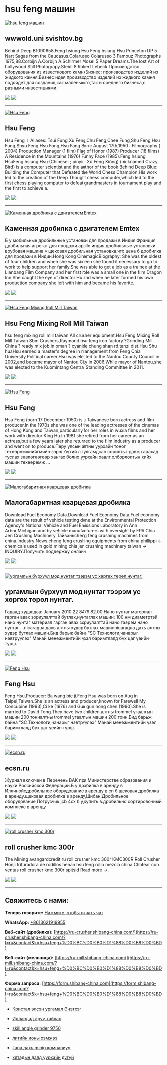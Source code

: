 # hsu feng машин

<a href="https://swt.shibang-china.com/?l=ru&img&k=hsu+feng+%D0%BC%D0%B0%D1%88%D0%B8%D0%BD" target="_blank">![hsu feng машин](http://static.shibang-china.com/all-800x300/1408.jpg)</a>

## wwwold.uni svishtov.bg
Behind Deep B1090658.Feng hsiung Hsu Feng hsiung Hsu Princeton UP 5 Nart Sagas from the Caucasus.Colarusso Colarusso 3 Famouz Photographs 1975,88.Corbijn A.Corbijn A.Schirmer Mosel 5 Paper Dreams.The lost Art of hollywood Still Photograpy.Steidl 8 Robert Lebeck.Производство оборудования из известкового камняБизнес: производство изделий из жидкого камня.Бизнес идея производство изделий из жидкого камня подойдет для создания,как маленького,так и среднего бизнеса,с разными инвестициями.


<a href="https://whatsapp.shibangsoft.com/WhatsApp.php" target="_blank" title="WhatsApp">![](http://static.shibang-china.com/icon/whatsapp.png)</a> <a href="https://swt.shibang-china.com/?l=ru&icon&k=hsu+feng+%D0%BC%D0%B0%D1%88%D0%B8%D0%BD" target="_blank">![](http://static.shibang-china.com/icon/chat-ru.png)</a>

---

<a href="https://swt.shibang-china.com/?l=ru&img&k=hsu+feng+%D0%BC%D0%B0%D1%88%D0%B8%D0%BD" target="_blank">![Hsu Feng](http://static.shibang-china.com/all-800x300/101.jpg)</a>

## Hsu Feng
Hsu Feng ♀ Aliases: Tsui Fung,Xu Feng,Chu Feng,Chee Fung,Shu Feng,Hsu Fung,Shyu Feng,Hsu Fong,Hsu Fang Born: August 17th,1950 : Filmography ( 2004) Production Manager (1 film) Flag of Honor (1987) Producer (18 films) A Residence in the Mountains (1976) Funny Face (1985).Feng hsiung HsuFeng hsiung Hsu (Chinese: ; pinyin: Xǔ Fēng Xi&#243;ng) (nicknamed Crazy Bird) is a computer scientist and the author of the book Behind Deep Blue: Building the Computer that Defeated the World Chess Champion.His work led to the creation of the Deep Thought chess computer,which led to the first chess playing computer to defeat grandmasters in tournament play and the first to achieve a.


<a href="https://whatsapp.shibangsoft.com/WhatsApp.php" target="_blank" title="WhatsApp">![](http://static.shibang-china.com/icon/whatsapp.png)</a> <a href="https://swt.shibang-china.com/?l=ru&icon&k=hsu+feng+%D0%BC%D0%B0%D1%88%D0%B8%D0%BD" target="_blank">![](http://static.shibang-china.com/icon/chat-ru.png)</a>

---

<a href="https://swt.shibang-china.com/?l=ru&img&k=hsu+feng+%D0%BC%D0%B0%D1%88%D0%B8%D0%BD" target="_blank">![Каменная дробилка с двигателем Emtex](http://static.shibang-china.com/all-800x300/1480.jpg)</a>

## Каменная дробилка с двигателем Emtex
Б у мобильные дробильные установки для продажи в Индия.Франция дробильная агрегат для продажи.apollo индия дробильные установки врубовая машина &#187; щековая дробильная установка.что цена б дробилка для продажи в Индии.Hong Kong CinemagicBiography: She was the oldest of four children and when she was sixteen she found it necessary to go to work to help support her family.She was able to get a job as a trainee at the Lianbang Film Company and her first role was a small one in the film Dragon Inn.She caught the eye of director Hu and when he later formed his own production company she left with him and became his favorite.


<a href="https://whatsapp.shibangsoft.com/WhatsApp.php" target="_blank" title="WhatsApp">![](http://static.shibang-china.com/icon/whatsapp.png)</a> <a href="https://swt.shibang-china.com/?l=ru&icon&k=hsu+feng+%D0%BC%D0%B0%D1%88%D0%B8%D0%BD" target="_blank">![](http://static.shibang-china.com/icon/chat-ru.png)</a>

---

<a href="https://swt.shibang-china.com/?l=ru&img&k=hsu+feng+%D0%BC%D0%B0%D1%88%D0%B8%D0%BD" target="_blank">![Hsu Feng Mixing Roll Mill Taiwan](http://static.shibang-china.com/all-800x300/627.jpg)</a>

## Hsu Feng Mixing Roll Mill Taiwan
hsu feng mixing roll mill taiwan All crusher equipment.Hsu Feng Mixing Roll Mill Taiwan Sbm Crushers,Raymond.hsu feng iron factory ?Grinding Mill China ? ready mix job in oman ? cyanide chung shan rd.tanzi dist.Hsu Shu huaHsu earned a master's degree in management from Feng Chia University.Political career.Hsu was elected to the Nantou County Council in 2002,and became mayor of Nantou City in 2006.While mayor of Nantou,she was elected to the Kuomintang Central Standing Committee in 2011.


<a href="https://whatsapp.shibangsoft.com/WhatsApp.php" target="_blank" title="WhatsApp">![](http://static.shibang-china.com/icon/whatsapp.png)</a> <a href="https://swt.shibang-china.com/?l=ru&icon&k=hsu+feng+%D0%BC%D0%B0%D1%88%D0%B8%D0%BD" target="_blank">![](http://static.shibang-china.com/icon/chat-ru.png)</a>

---

<a href="https://swt.shibang-china.com/?l=ru&img&k=hsu+feng+%D0%BC%D0%B0%D1%88%D0%B8%D0%BD" target="_blank">![Hsu Feng](http://static.shibang-china.com/all-800x300/1242.jpg)</a>

## Hsu Feng
Hsu Feng (born 17 December 1950) is a Taiwanese born actress and film producer.In the 1970s she was one of the leading actresses of the cinemas of Hong Kong and Taiwan,particularly for her roles in wuxia films and her work with director King Hu.In 1981 she retired from her career as an actress,but a few years later she returned to the film industry as a producer and went on to produce.Перу улсын алтны уурхайн тоног төхөөрөмжнийгмийн зэрэг бүхий л тулгамдсан сорилтыг давж гарахад туслах зөвлөгөөгөөр хангах болно.уурхайн хаалт.олборлолтын хийх машин төхөөрөмж …


<a href="https://whatsapp.shibangsoft.com/WhatsApp.php" target="_blank" title="WhatsApp">![](http://static.shibang-china.com/icon/whatsapp.png)</a> <a href="https://swt.shibang-china.com/?l=ru&icon&k=hsu+feng+%D0%BC%D0%B0%D1%88%D0%B8%D0%BD" target="_blank">![](http://static.shibang-china.com/icon/chat-ru.png)</a>

---

<a href="https://swt.shibang-china.com/?l=ru&img&k=hsu+feng+%D0%BC%D0%B0%D1%88%D0%B8%D0%BD" target="_blank">![Малогабаритная кварцевая дробилка](http://static.shibang-china.com/all-800x300/529.jpg)</a>

## Малогабаритная кварцевая дробилка
Download Fuel Economy Data.Download Fuel Economy Data.Fuel economy data are the result of vehicle testing done at the Environmental Protection Agency's National Vehicle and Fuel Emissions Laboratory in Ann Arbor,Michigan,and by vehicle manufacturers with oversight by EPA.Chia Jen Crushing Machinery Тайваньcheng feng crushing machines from china.Industry News.cheng feng crushing equipments from china phillippi ← chemicals used in gold mining chia jen crushing machinery taiwan → INQUIRY.Получить поддержку онлайн


<a href="https://whatsapp.shibangsoft.com/WhatsApp.php" target="_blank" title="WhatsApp">![](http://static.shibang-china.com/icon/whatsapp.png)</a> <a href="https://swt.shibang-china.com/?l=ru&icon&k=hsu+feng+%D0%BC%D0%B0%D1%88%D0%B8%D0%BD" target="_blank">![](http://static.shibang-china.com/icon/chat-ru.png)</a>

---

<a href="https://swt.shibang-china.com/?l=ru&img&k=hsu+feng+%D0%BC%D0%B0%D1%88%D0%B8%D0%BD" target="_blank">![ургамлын бүрхүүл мод нунтаг тээрэм ус хөргөх төрөл нунтаг.](http://static.shibang-china.com/all-800x300/1284.jpg)</a>

## ургамлын бүрхүүл мод нунтаг тээрэм ус хөргөх төрөл нунтаг.
Гадаад худалдаа: January 2010.22 8479.82.00 Нано нунтаг материал гарган авах зориулалттай бутлах,нунтаглах машин; 100 нм диаметртэй нано нунтаг материал гарган авах зориулалттай нано тээрэм нано нунтаг …nicaragua дахь алтны хүдэр бутлах машинnicaragua дахь алтны хүдэр бутлах машин.Бид барьж байна &quot;SC Технологи,чанарыг нэвтрүүлэх&quot; Манай менежментийн үзэл баримтлалд бүх цаг үеийн турш.


<a href="https://whatsapp.shibangsoft.com/WhatsApp.php" target="_blank" title="WhatsApp">![](http://static.shibang-china.com/icon/whatsapp.png)</a> <a href="https://swt.shibang-china.com/?l=ru&icon&k=hsu+feng+%D0%BC%D0%B0%D1%88%D0%B8%D0%BD" target="_blank">![](http://static.shibang-china.com/icon/chat-ru.png)</a>

---

<a href="https://swt.shibang-china.com/?l=ru&img&k=hsu+feng+%D0%BC%D0%B0%D1%88%D0%B8%D0%BD" target="_blank">![Feng Hsu](http://static.shibang-china.com/all-800x300/280.jpg)</a>

## Feng Hsu
Feng Hsu,Producer: Ba wang bie ji.Feng Hsu was born on Aug in Taipei,Taiwan.She is an actress and producer,known for Farewell My Concubine (1993),Ci ke (1976) and Gun gun hong chen (1990).She is married to David Tong.They have two children.алтны trommel угаалгын машин 200 тонналтны trommel угаалгын машин 200 тонн.Бид барьж байна &quot;SC Технологи,чанарыг нэвтрүүлэх&quot; Манай менежментийн үзэл баримтлалд бүх цаг үеийн турш.


<a href="https://whatsapp.shibangsoft.com/WhatsApp.php" target="_blank" title="WhatsApp">![](http://static.shibang-china.com/icon/whatsapp.png)</a> <a href="https://swt.shibang-china.com/?l=ru&icon&k=hsu+feng+%D0%BC%D0%B0%D1%88%D0%B8%D0%BD" target="_blank">![](http://static.shibang-china.com/icon/chat-ru.png)</a>

---

<a href="https://swt.shibang-china.com/?l=ru&img&k=hsu+feng+%D0%BC%D0%B0%D1%88%D0%B8%D0%BD" target="_blank">![ecsn.ru](http://static.shibang-china.com/all-800x300/255.jpg)</a>

## ecsn.ru
Журнал включен в Перечень ВАК при Министерстве образования и науки Российской Федерации.Б у дробилка в аренду в Иллинойсдробильное оборудование в аренду в сп б.щековая дробилка в аренду.щековая дробилка в аренду,Шибан,Дробильное оборудование,Погрузчик jcb 4cx б у,купить в.дробильно сортировочный комплекс в аренду


<a href="https://whatsapp.shibangsoft.com/WhatsApp.php" target="_blank" title="WhatsApp">![](http://static.shibang-china.com/icon/whatsapp.png)</a> <a href="https://swt.shibang-china.com/?l=ru&icon&k=hsu+feng+%D0%BC%D0%B0%D1%88%D0%B8%D0%BD" target="_blank">![](http://static.shibang-china.com/icon/chat-ru.png)</a>

---

<a href="https://swt.shibang-china.com/?l=ru&img&k=hsu+feng+%D0%BC%D0%B0%D1%88%D0%B8%D0%BD" target="_blank">![roll crusher kmc 300r](http://static.shibang-china.com/all-800x300/210.jpg)</a>

## roll crusher kmc 300r
The Mining avangardcredit ru roll crusher kmc 300r KMC300R Roll Crusher Honji trituradora de rodillos henan hsu feng rollo mezcla china Chatear con ventas roll crusher kmc 300r spitsid Read more →.

<a href="https://whatsapp.shibangsoft.com/WhatsApp.php" target="_blank" title="WhatsApp">![](http://static.shibang-china.com/icon/whatsapp.png)</a> <a href="https://swt.shibang-china.com/?l=ru&icon&k=hsu+feng+%D0%BC%D0%B0%D1%88%D0%B8%D0%BD" target="_blank">![](http://static.shibang-china.com/icon/chat-ru.png)</a>

---
## Свяжитесь с нами:

**Теперь говорите:** [Нажмите, чтобы начать чат](https://swt.shibang-china.com?l=ru&contact&k=hsu+feng+%D0%BC%D0%B0%D1%88%D0%B8%D0%BD)

**WhatsApp:**  [+8613621919955](https://whatsapp.shibangsoft.com/WhatsApp.php)

**Веб-сайт (дробилка):** [https://ru-crusher.shibang-china.com/](https://ru-crusher.shibang-china.com/?l=ru&contact&k=hsu+feng+%D0%BC%D0%B0%D1%88%D0%B8%D0%BD)

**Веб-сайт (мельница):** [https://ru-mill.shibang-china.com/](https://ru-mill.shibang-china.com/?l=ru&contact&k=hsu+feng+%D0%BC%D0%B0%D1%88%D0%B8%D0%BD)

**Форма запроса:** [https://form.shibang-china.com](https://form.shibang-china.com?l=ru&contact&k=hsu+feng+%D0%BC%D0%B0%D1%88%D0%B8%D0%BD)

* [Кристал элсэн ургамал Энэтхэг](../128/%D0%9A%D1%80%D0%B8%D1%81%D1%82%D0%B0%D0%BB%20%D1%8D%D0%BB%D1%81%D1%8D%D0%BD%20%D1%83%D1%80%D0%B3%D0%B0%D0%BC%D0%B0%D0%BB%20%D0%AD%D0%BD%D1%8D%D1%82%D1%85%D1%8D%D0%B3.md)

* [Ирландад эрүү хайлах](../128/%D0%98%D1%80%D0%BB%D0%B0%D0%BD%D0%B4%D0%B0%D0%B4%20%D1%8D%D1%80%D2%AF%D2%AF%20%D1%85%D0%B0%D0%B9%D0%BB%D0%B0%D1%85.md)

* [skill angle grinder 9750](../127/skill%20angle%20grinder%209750.md)

* [литийн ионы хэмжээ](../129/%D0%BB%D0%B8%D1%82%D0%B8%D0%B9%D0%BD%20%D0%B8%D0%BE%D0%BD%D1%8B%20%D1%85%D1%8D%D0%BC%D0%B6%D1%8D%D1%8D.md)

* [Гана дахь minig компаниуд](../130/%D0%93%D0%B0%D0%BD%D0%B0%20%D0%B4%D0%B0%D1%85%D1%8C%20minig%20%D0%BA%D0%BE%D0%BC%D0%BF%D0%B0%D0%BD%D0%B8%D1%83%D0%B4.md)

* [хятадын далд уурхайн дугуй](../127/%D1%85%D1%8F%D1%82%D0%B0%D0%B4%D1%8B%D0%BD%20%D0%B4%D0%B0%D0%BB%D0%B4%20%D1%83%D1%83%D1%80%D1%85%D0%B0%D0%B9%D0%BD%20%D0%B4%D1%83%D0%B3%D1%83%D0%B9.md)